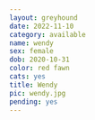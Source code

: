 ```yaml
---
layout: greyhound
date: 2022-11-10
category: available
name: wendy
sex: female
dob: 2020-10-31
color: red fawn
cats: yes
title: Wendy
pic: wendy.jpg
pending: yes
---
```


